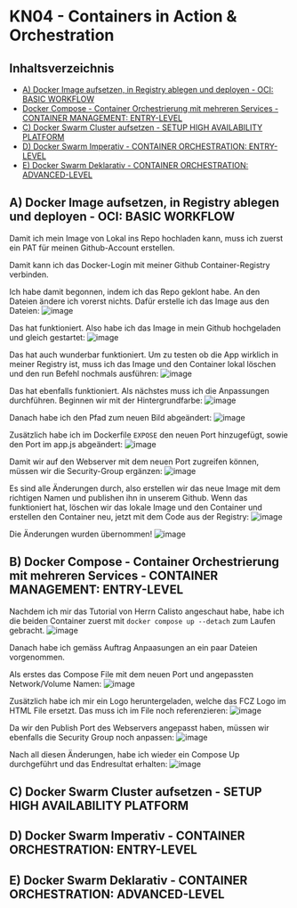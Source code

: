 # KN04 - Containers in Action & Orchestration

## Inhaltsverzeichnis
- [A) Docker Image aufsetzen, in Registry ablegen und deployen - OCI: BASIC WORKFLOW](#a-docker-image-aufsetzen-in-registry-ablegen-und-deployen---oci-basic-workflow)
- [Docker Compose - Container Orchestrierung mit mehreren Services - CONTAINER MANAGEMENT: ENTRY-LEVEL](#b-docker-compose---container-orchestrierung-mit-mehreren-services---container-management-entry-level)
- [C) Docker Swarm Cluster aufsetzen - SETUP HIGH AVAILABILITY PLATFORM](#c-docker-swarm-cluster-aufsetzen---setup-high-availability-platform)
- [D) Docker Swarm Imperativ - CONTAINER ORCHESTRATION: ENTRY-LEVEL](#d-docker-swarm-imperativ---container-orchestration-entry-level)
- [E) Docker Swarm Deklarativ - CONTAINER ORCHESTRATION: ADVANCED-LEVEL](#e-docker-swarm-deklarativ---container-orchestration-advanced-level)

## A) Docker Image aufsetzen, in Registry ablegen und deployen - OCI: BASIC WORKFLOW
Damit ich mein Image von Lokal ins Repo hochladen kann, muss ich zuerst ein PAT für meinen Github-Account erstellen.

Damit kann ich das Docker-Login mit meiner Github Container-Registry verbinden.

Ich habe damit begonnen, indem ich das Repo geklont habe. An den Dateien ändere ich vorerst nichts. Dafür erstelle ich das Image aus den Dateien:
![image](/images/29_image_erstellen_aus_template.png)

Das hat funktioniert. Also habe ich das Image in mein Github hochgeladen und gleich gestartet:
![image](/images/30_container_gestartet_getestet.png)

Das hat auch wunderbar funktioniert. Um zu testen ob die App wirklich in meiner Registry ist, muss ich das Image und den Container lokal löschen und den run Befehl nochmals ausführen:
![image](/images/31_container_gelöscht_neu_gepullt.png)

Das hat ebenfalls funktioniert. Als nächstes muss ich die Anpassungen durchführen. Beginnen wir mit der Hintergrundfarbe:
![image](/images/32_farbe_html_angepasst.png)

Danach habe ich den Pfad zum neuen Bild abgeändert:
![image](/images/33_bild_geändert.png)

Zusätzlich habe ich im Dockerfile ```EXPOSE``` den neuen Port hinzugefügt, sowie den Port im app.js abgeändert:
![image](/images/35_dockerfile_angepasst.png)

Damit wir auf den Webserver mit dem neuen Port zugreifen können, müssen wir die Security-Group ergänzen:
![image](/images/36_security_group_angepasst.png)

Es sind alle Änderungen durch, also erstellen wir das neue Image mit dem richtigen Namen und publishen ihn in unserem Github. Wenn das funktioniert hat, löschen wir das lokale Image und den Container und erstellen den Container neu, jetzt mit dem Code aus der Registry:
![image](/images/37_image_neuerstellt.png)

Die Änderungen wurden übernommen!
![image](/images/38_aenderungen_uebernommen.png)


## B) Docker Compose - Container Orchestrierung mit mehreren Services - CONTAINER MANAGEMENT: ENTRY-LEVEL

Nachdem ich mir das Tutorial von Herrn Calisto angeschaut habe, habe ich die beiden Container zuerst mit ```docker compose up --detach``` zum Laufen gebracht.
![image](/images/39_webseite_läuft.png)

Danach habe ich gemäss Auftrag Anpaasungen an ein paar Dateien vorgenommen.

Als erstes das Compose File mit dem neuen Port und angepassten Network/Volume Namen:
![image](/images/40_compose_angepasst.png)

Zusätzlich habe ich mir ein Logo heruntergeladen, welche das FCZ Logo im HTML File ersetzt. Das muss ich im File noch referenzieren:
![image](/images/41_index-html_angepasst.png)

Da wir den Publish Port des Webservers angepasst haben, müssen wir ebenfalls die Security Group noch anpassen:
![image](/images/42_security-group.png)

Nach all diesen Änderungen, habe ich wieder ein Compose Up durchgeführt und das Endresultat erhalten:
![image](/images/43_success.png)

## C) Docker Swarm Cluster aufsetzen - SETUP HIGH AVAILABILITY PLATFORM



## D) Docker Swarm Imperativ - CONTAINER ORCHESTRATION: ENTRY-LEVEL



## E) Docker Swarm Deklarativ - CONTAINER ORCHESTRATION: ADVANCED-LEVEL